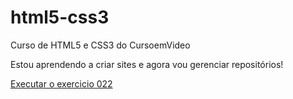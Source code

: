# html5-css3

Curso de HTML5 e CSS3 do CursoemVideo

Estou aprendendo a criar sites e agora vou gerenciar repositórios!

<a href="https://tobiassales.github.io/html5-css3/exercicios/ex022-responsividade-dos-videos/testando.html">Executar o exercicio 022
